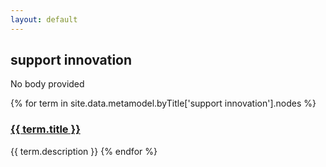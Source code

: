 ```yaml
---
layout: default
---
```

<style>
.initial-content {
  padding-left:5%;
  padding-right:25px;
}
</style>

## support innovation

No body provided

{% for term in site.data.metamodel.byTitle['support innovation'].nodes %}
### <a href='/_pages/embed?t={{ term.title }}'>{{ term.title }}</a>

{{ term.description }}
{% endfor %}
